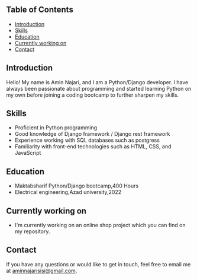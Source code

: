 
## Table of Contents

- [Introduction](#introduction)
- [Skills](#skills)
- [Education](#education)
- [Currently working on](#currently-working-on)
- [Contact](#contact)

## Introduction
Hello! My name is Amin Najari, and I am a  Python/Django developer. I have always been passionate about programming and started learning Python on my own before joining a coding bootcamp to further sharpen my skills.

## Skills
- Proficient in Python programming
- Good knowledge of Django framework / Django rest framework
- Experience working with SQL databases such as postgress
- Familiarity with front-end technologies such as HTML, CSS, and JavaScript

## Education
- Maktabsharif Python/Django bootcamp,400 Hours
- Electrical engineering,Azad university,2022

## Currently working on
- I'm currently working on an online shop project which you can find on my repository.

## Contact
If you have any questions or would like to get in touch, feel free to email me at aminnajarisisi@gmail.com.



